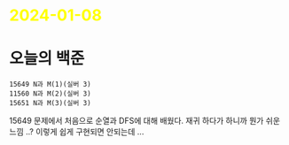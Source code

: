# <span style="color:yellow">2024-01-08</span>

# 오늘의 백준
```level22
15649 N과 M(1)(실버 3)
11560 N과 M(2)(실버 3)
15651 N과 M(3)(실버 3)
```

15649 문제에서 처음으로 순열과 DFS에 대해 배웠다. 재귀 하다가 하니까 뭔가 쉬운 느낌 ..?
이렇게 쉽게 구현되면 안되는데 ...